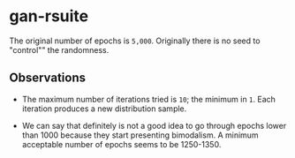 # gan-rsuite

The original number of epochs is `5,000`.
Originally there is no seed to "control"" the randomness.


## Observations
* The maximum number of iterations tried is `10`; the minimum in `1`.
Each iteration produces a new distribution sample.

* We can say that definitely is not a good idea to go through epochs lower than 1000 because they start presenting bimodalism. A minimum acceptable number of epochs seems to be 1250-1350.







